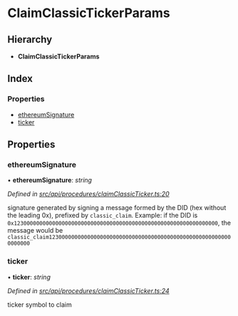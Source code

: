 # ClaimClassicTickerParams

## Hierarchy

* **ClaimClassicTickerParams**

## Index

### Properties

* [ethereumSignature](claimclassictickerparams.md#ethereumsignature)
* [ticker](claimclassictickerparams.md#ticker)

## Properties

### ethereumSignature

• **ethereumSignature**: _string_

_Defined in_ [_src/api/procedures/claimClassicTicker.ts:20_](https://github.com/PolymathNetwork/polymesh-sdk/blob/7362b318/src/api/procedures/claimClassicTicker.ts#L20)

signature generated by signing a message formed by the DID \(hex without the leading 0x\), prefixed by `classic_claim`. Example: if the DID is `0x1230000000000000000000000000000000000000000000000000000000000000`, the message would be `classic_claim1230000000000000000000000000000000000000000000000000000000000000`

### ticker

• **ticker**: _string_

_Defined in_ [_src/api/procedures/claimClassicTicker.ts:24_](https://github.com/PolymathNetwork/polymesh-sdk/blob/7362b318/src/api/procedures/claimClassicTicker.ts#L24)

ticker symbol to claim

